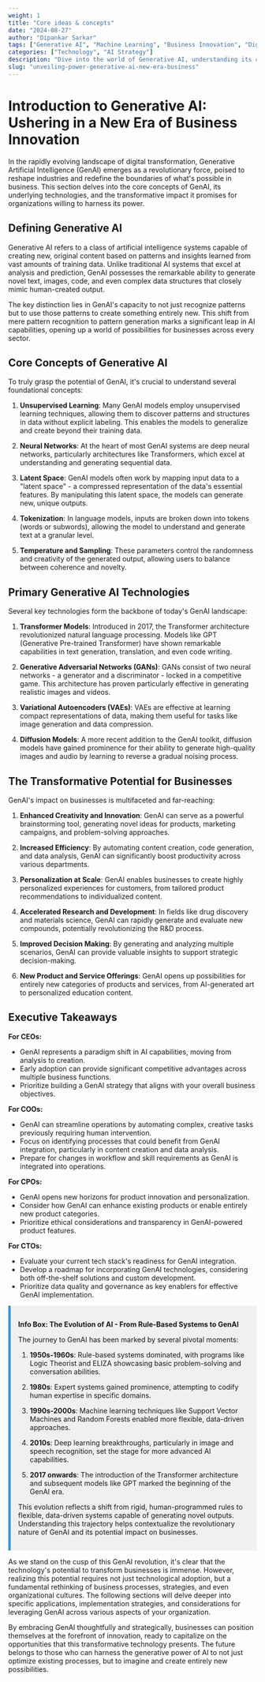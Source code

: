 ```yaml
---
weight: 1
title: "Core ideas & concepts"
date: "2024-08-27"
author: "Dipankar Sarkar"
tags: ["Generative AI", "Machine Learning", "Business Innovation", "Digital Transformation"]
categories: ["Technology", "AI Strategy"]
description: "Dive into the world of Generative AI, understanding its core concepts, technologies, and transformative potential for businesses across industries."
slug: "unveiling-power-generative-ai-new-era-business"
---
```


# Introduction to Generative AI: Ushering in a New Era of Business Innovation

In the rapidly evolving landscape of digital transformation, Generative Artificial Intelligence (GenAI) emerges as a revolutionary force, poised to reshape industries and redefine the boundaries of what's possible in business. This section delves into the core concepts of GenAI, its underlying technologies, and the transformative impact it promises for organizations willing to harness its power.

## Defining Generative AI

Generative AI refers to a class of artificial intelligence systems capable of creating new, original content based on patterns and insights learned from vast amounts of training data. Unlike traditional AI systems that excel at analysis and prediction, GenAI possesses the remarkable ability to generate novel text, images, code, and even complex data structures that closely mimic human-created output.

The key distinction lies in GenAI's capacity to not just recognize patterns but to use those patterns to create something entirely new. This shift from mere pattern recognition to pattern generation marks a significant leap in AI capabilities, opening up a world of possibilities for businesses across every sector.

## Core Concepts of Generative AI

To truly grasp the potential of GenAI, it's crucial to understand several foundational concepts:

1. **Unsupervised Learning**: Many GenAI models employ unsupervised learning techniques, allowing them to discover patterns and structures in data without explicit labeling. This enables the models to generalize and create beyond their training data.

2. **Neural Networks**: At the heart of most GenAI systems are deep neural networks, particularly architectures like Transformers, which excel at understanding and generating sequential data.

3. **Latent Space**: GenAI models often work by mapping input data to a "latent space" - a compressed representation of the data's essential features. By manipulating this latent space, the models can generate new, unique outputs.

4. **Tokenization**: In language models, inputs are broken down into tokens (words or subwords), allowing the model to understand and generate text at a granular level.

5. **Temperature and Sampling**: These parameters control the randomness and creativity of the generated output, allowing users to balance between coherence and novelty.

## Primary Generative AI Technologies

Several key technologies form the backbone of today's GenAI landscape:

1. **Transformer Models**: Introduced in 2017, the Transformer architecture revolutionized natural language processing. Models like GPT (Generative Pre-trained Transformer) have shown remarkable capabilities in text generation, translation, and even code writing.

2. **Generative Adversarial Networks (GANs)**: GANs consist of two neural networks - a generator and a discriminator - locked in a competitive game. This architecture has proven particularly effective in generating realistic images and videos.

3. **Variational Autoencoders (VAEs)**: VAEs are effective at learning compact representations of data, making them useful for tasks like image generation and data compression.

4. **Diffusion Models**: A more recent addition to the GenAI toolkit, diffusion models have gained prominence for their ability to generate high-quality images and audio by learning to reverse a gradual noising process.

## The Transformative Potential for Businesses

GenAI's impact on businesses is multifaceted and far-reaching:

1. **Enhanced Creativity and Innovation**: GenAI can serve as a powerful brainstorming tool, generating novel ideas for products, marketing campaigns, and problem-solving approaches.

2. **Increased Efficiency**: By automating content creation, code generation, and data analysis, GenAI can significantly boost productivity across various departments.

3. **Personalization at Scale**: GenAI enables businesses to create highly personalized experiences for customers, from tailored product recommendations to individualized content.

4. **Accelerated Research and Development**: In fields like drug discovery and materials science, GenAI can rapidly generate and evaluate new compounds, potentially revolutionizing the R&D process.

5. **Improved Decision Making**: By generating and analyzing multiple scenarios, GenAI can provide valuable insights to support strategic decision-making.

6. **New Product and Service Offerings**: GenAI opens up possibilities for entirely new categories of products and services, from AI-generated art to personalized education content.

## Executive Takeaways

**For CEOs:**
- GenAI represents a paradigm shift in AI capabilities, moving from analysis to creation.
- Early adoption can provide significant competitive advantages across multiple business functions.
- Prioritize building a GenAI strategy that aligns with your overall business objectives.

**For COOs:**
- GenAI can streamline operations by automating complex, creative tasks previously requiring human intervention.
- Focus on identifying processes that could benefit from GenAI integration, particularly in content creation and data analysis.
- Prepare for changes in workflow and skill requirements as GenAI is integrated into operations.

**For CPOs:**
- GenAI opens new horizons for product innovation and personalization.
- Consider how GenAI can enhance existing products or enable entirely new product categories.
- Prioritize ethical considerations and transparency in GenAI-powered product features.

**For CTOs:**
- Evaluate your current tech stack's readiness for GenAI integration.
- Develop a roadmap for incorporating GenAI technologies, considering both off-the-shelf solutions and custom development.
- Prioritize data quality and governance as key enablers for effective GenAI implementation.

<div style="background-color: #f0f0f0; padding: 15px; margin: 10px 0; border-left: 5px solid #3498db;">

**Info Box: The Evolution of AI - From Rule-Based Systems to GenAI**

The journey to GenAI has been marked by several pivotal moments:

1. **1950s-1960s**: Rule-based systems dominated, with programs like Logic Theorist and ELIZA showcasing basic problem-solving and conversation abilities.

2. **1980s**: Expert systems gained prominence, attempting to codify human expertise in specific domains.

3. **1990s-2000s**: Machine learning techniques like Support Vector Machines and Random Forests enabled more flexible, data-driven approaches.

4. **2010s**: Deep learning breakthroughs, particularly in image and speech recognition, set the stage for more advanced AI capabilities.

5. **2017 onwards**: The introduction of the Transformer architecture and subsequent models like GPT marked the beginning of the GenAI era.

This evolution reflects a shift from rigid, human-programmed rules to flexible, data-driven systems capable of generating novel outputs. Understanding this trajectory helps contextualize the revolutionary nature of GenAI and its potential impact on businesses.

</div>

As we stand on the cusp of this GenAI revolution, it's clear that the technology's potential to transform businesses is immense. However, realizing this potential requires not just technological adoption, but a fundamental rethinking of business processes, strategies, and even organizational cultures. The following sections will delve deeper into specific applications, implementation strategies, and considerations for leveraging GenAI across various aspects of your organization.

By embracing GenAI thoughtfully and strategically, businesses can position themselves at the forefront of innovation, ready to capitalize on the opportunities that this transformative technology presents. The future belongs to those who can harness the generative power of AI to not just optimize existing processes, but to imagine and create entirely new possibilities.